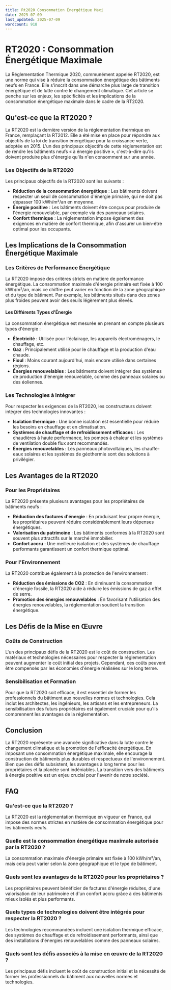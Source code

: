 ```yaml
---
title: Rt2020 Consommation Énergétique Maxi
date: 2025-07-09
last_updated: 2025-07-09
wordcount: 918
---
```


# RT2020 : Consommation Énergétique Maximale

La Réglementation Thermique 2020, communément appelée RT2020, est une norme qui vise à réduire la consommation énergétique des bâtiments neufs en France. Elle s'inscrit dans une démarche plus large de transition énergétique et de lutte contre le changement climatique. Cet article se penche sur les enjeux, les spécificités et les implications de la consommation énergétique maximale dans le cadre de la RT2020.

## Qu'est-ce que la RT2020 ?

La RT2020 est la dernière version de la réglementation thermique en France, remplaçant la RT2012. Elle a été mise en place pour répondre aux objectifs de la loi de transition énergétique pour la croissance verte, adoptée en 2015. L'un des principaux objectifs de cette réglementation est de rendre les bâtiments neufs « à énergie positive », c'est-à-dire qu'ils doivent produire plus d'énergie qu'ils n'en consomment sur une année.

### Les Objectifs de la RT2020

Les principaux objectifs de la RT2020 sont les suivants :

- **Réduction de la consommation énergétique** : Les bâtiments doivent respecter un seuil de consommation d'énergie primaire, qui ne doit pas dépasser 100 kWh/m²/an en moyenne.
- **Énergie positive** : Les bâtiments doivent être conçus pour produire de l'énergie renouvelable, par exemple via des panneaux solaires.
- **Confort thermique** : La réglementation impose également des exigences en matière de confort thermique, afin d'assurer un bien-être optimal pour les occupants.

## Les Implications de la Consommation Énergétique Maximale

### Les Critères de Performance Énergétique

La RT2020 impose des critères stricts en matière de performance énergétique. La consommation maximale d'énergie primaire est fixée à 100 kWh/m²/an, mais ce chiffre peut varier en fonction de la zone géographique et du type de bâtiment. Par exemple, les bâtiments situés dans des zones plus froides peuvent avoir des seuils légèrement plus élevés.

#### Les Différents Types d'Énergie

La consommation énergétique est mesurée en prenant en compte plusieurs types d'énergie :

- **Électricité** : Utilisée pour l'éclairage, les appareils électroménagers, le chauffage, etc.
- **Gaz** : Principalement utilisé pour le chauffage et la production d'eau chaude.
- **Fioul** : Moins courant aujourd'hui, mais encore utilisé dans certaines régions.
- **Énergies renouvelables** : Les bâtiments doivent intégrer des systèmes de production d'énergie renouvelable, comme des panneaux solaires ou des éoliennes.

### Les Technologies à Intégrer

Pour respecter les exigences de la RT2020, les constructeurs doivent intégrer des technologies innovantes :

- **Isolation thermique** : Une bonne isolation est essentielle pour réduire les besoins en chauffage et en climatisation.
- **Systèmes de chauffage et de refroidissement efficaces** : Les chaudières à haute performance, les pompes à chaleur et les systèmes de ventilation double flux sont recommandés.
- **Énergies renouvelables** : Les panneaux photovoltaïques, les chauffe-eaux solaires et les systèmes de géothermie sont des solutions à privilégier.

## Les Avantages de la RT2020

### Pour les Propriétaires

La RT2020 présente plusieurs avantages pour les propriétaires de bâtiments neufs :

- **Réduction des factures d'énergie** : En produisant leur propre énergie, les propriétaires peuvent réduire considérablement leurs dépenses énergétiques.
- **Valorisation du patrimoine** : Les bâtiments conformes à la RT2020 sont souvent plus attractifs sur le marché immobilier.
- **Confort accru** : Une meilleure isolation et des systèmes de chauffage performants garantissent un confort thermique optimal.

### Pour l'Environnement

La RT2020 contribue également à la protection de l'environnement :

- **Réduction des émissions de CO2** : En diminuant la consommation d'énergie fossile, la RT2020 aide à réduire les émissions de gaz à effet de serre.
- **Promotion des énergies renouvelables** : En favorisant l'utilisation des énergies renouvelables, la réglementation soutient la transition énergétique.

## Les Défis de la Mise en Œuvre

### Coûts de Construction

L'un des principaux défis de la RT2020 est le coût de construction. Les matériaux et technologies nécessaires pour respecter la réglementation peuvent augmenter le coût initial des projets. Cependant, ces coûts peuvent être compensés par les économies d'énergie réalisées sur le long terme.

### Sensibilisation et Formation

Pour que la RT2020 soit efficace, il est essentiel de former les professionnels du bâtiment aux nouvelles normes et technologies. Cela inclut les architectes, les ingénieurs, les artisans et les entrepreneurs. La sensibilisation des futurs propriétaires est également cruciale pour qu'ils comprennent les avantages de la réglementation.

## Conclusion

La RT2020 représente une avancée significative dans la lutte contre le changement climatique et la promotion de l'efficacité énergétique. En imposant une consommation énergétique maximale, elle encourage la construction de bâtiments plus durables et respectueux de l'environnement. Bien que des défis subsistent, les avantages à long terme pour les propriétaires et la planète sont indéniables. La transition vers des bâtiments à énergie positive est un enjeu crucial pour l'avenir de notre société.

## FAQ

### Qu'est-ce que la RT2020 ?

La RT2020 est la réglementation thermique en vigueur en France, qui impose des normes strictes en matière de consommation énergétique pour les bâtiments neufs.

### Quelle est la consommation énergétique maximale autorisée par la RT2020 ?

La consommation maximale d'énergie primaire est fixée à 100 kWh/m²/an, mais cela peut varier selon la zone géographique et le type de bâtiment.

### Quels sont les avantages de la RT2020 pour les propriétaires ?

Les propriétaires peuvent bénéficier de factures d'énergie réduites, d'une valorisation de leur patrimoine et d'un confort accru grâce à des bâtiments mieux isolés et plus performants.

### Quels types de technologies doivent être intégrés pour respecter la RT2020 ?

Les technologies recommandées incluent une isolation thermique efficace, des systèmes de chauffage et de refroidissement performants, ainsi que des installations d'énergies renouvelables comme des panneaux solaires.

### Quels sont les défis associés à la mise en œuvre de la RT2020 ?

Les principaux défis incluent le coût de construction initial et la nécessité de former les professionnels du bâtiment aux nouvelles normes et technologies.